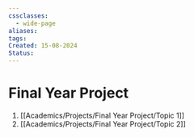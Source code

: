 ```yaml
---
cssclasses:
  - wide-page
aliases: 
tags: 
Created: 15-08-2024
Status:
---
```

# Final Year Project 
1. [[Academics/Projects/Final Year Project/Topic 1]]
2. [[Academics/Projects/Final Year Project/Topic 2]]